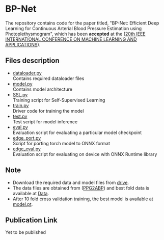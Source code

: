 # BP-Net
The repository contains code for the paper titled, "BP-Net: Efficient Deep Learning for Continuous Arterial Blood Pressure Estimation using Photoplethysmogram", which has been **accepted** at the ([20th IEEE INTERNATIONAL CONFERENCE ON MACHINE LEARNING AND APPLICATIONS](https://www.icmla-conference.org/icmla21/)). 

## Files description
- [dataloader.py](preprocess.py) <br>
    Contains required dataloader files <br>
- [model.py](resnetv2.py) <br>
    Contains model architecture <br>
- [SSL.py](resnetv2.py) <br>
    Training script for Self-Supervised Learning <br>
- [train.py](train.py) <br>
    Driver code for training the model <br>
- [test.py](eval.py) <br>
    Test script for model inference <br>
- [eval.py](eval.py) <br>
    Evaluation script for evaluating a particular model checkpoint <br>
- [edge_port.py](eval.py) <br>
    Script for porting torch model to ONNX format <br>
- [edge_eval.py](eval.py) <br>
    Evaluation script for evaluating on device with ONNX Runtime library <br>

## Note
- Download the required data and model files from [drive](https://drive.google.com/drive/folders/1TZH-nuH9BTIav6txioBtWdh9Fl6eCVZ_?usp=sharing).
- The data files are obtained from ([PPG2ABP](https://github.com/nibtehaz/PPG2ABP)) and best fold data is available at [Data](/data).
- After 10 fold cross validation training, the best model is available at [model.pt](model/model.pt).

## Publication Link
Yet to be published
